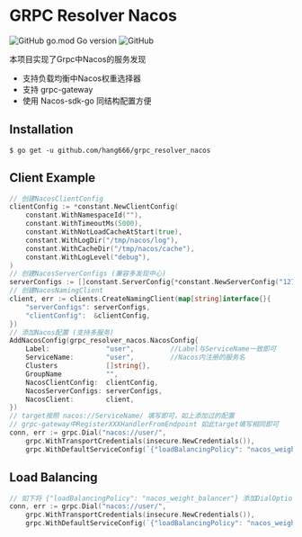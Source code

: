 # GRPC Resolver Nacos 

![GitHub go.mod Go version](https://img.shields.io/github/go-mod/go-version/hang666/grpc_resolver_nacos)
![GitHub](https://img.shields.io/github/license/hang666/grpc_resolver_nacos)

本项目实现了Grpc中Nacos的服务发现

- 支持负载均衡中Nacos权重选择器
- 支持 grpc-gateway
- 使用 Nacos-sdk-go 同结构配置方便



## Installation

```
$ go get -u github.com/hang666/grpc_resolver_nacos
```

## Client Example

```go
// 创建NacosClientConfig
clientConfig := *constant.NewClientConfig(
	constant.WithNamespaceId(""),
	constant.WithTimeoutMs(5000),
	constant.WithNotLoadCacheAtStart(true),
	constant.WithLogDir("/tmp/nacos/log"),
	constant.WithCacheDir("/tmp/nacos/cache"),
	constant.WithLogLevel("debug"),
)
// 创建NacosServerConfigs (兼容多发现中心)
serverConfigs := []constant.ServerConfig{*constant.NewServerConfig("127.0.0.1", 8848, constant.WithContextPath("/nacos"))}
// 创建NacosNamingClient
client, err := clients.CreateNamingClient(map[string]interface{}{
	"serverConfigs": serverConfigs,
	"clientConfig":  &clientConfig,
})
// 添加Nacos配置 (支持多服务)
AddNacosConfig(grpc_resolver_nacos.NacosConfig{
	Label:              "user",			//Label与ServiceName一致即可
	ServiceName:        "user",			//Nacos内注册的服务名
	Clusters           	[]string{},
	GroupName          	"",
	NacosClientConfig:  clientConfig,
	NacosServerConfigs: serverConfigs,
	NacosClient:        client,
})
// target按照 nacos://ServiceName/ 填写即可，如上添加过的配置
// grpc-gateway中RegisterXXXHandlerFromEndpoint 如此target填写相同即可
conn, err := grpc.Dial("nacos://user/",
	grpc.WithTransportCredentials(insecure.NewCredentials()),
	grpc.WithDefaultServiceConfig(`{"loadBalancingPolicy": "nacos_weight_balancer"}`))
```

## Load Balancing
```go
// 如下将 {"loadBalancingPolicy": "nacos_weight_balancer"} 添加DialOption即可
conn, err := grpc.Dial("nacos://user/",
	grpc.WithTransportCredentials(insecure.NewCredentials()),
	grpc.WithDefaultServiceConfig(`{"loadBalancingPolicy": "nacos_weight_balancer"}`))
```
